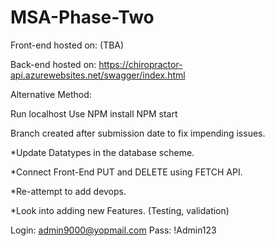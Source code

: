 # MSA-Phase-Two

Front-end hosted on: (TBA)

Back-end hosted on: https://chiropractor-api.azurewebsites.net/swagger/index.html

Alternative Method:

Run localhost 
Use NPM install
NPM start

Branch created after submission date to fix impending issues.

*Update Datatypes in the database scheme.

*Connect Front-End PUT and DELETE using FETCH API.

*Re-attempt to add devops.

*Look into adding new Features. (Testing, validation) 


Login: admin9000@yopmail.com
Pass: !Admin123

